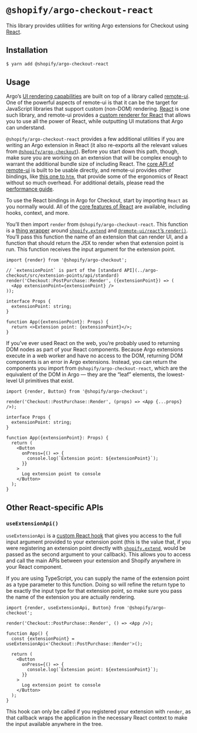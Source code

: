 # `@shopify/argo-checkout-react`

This library provides utilities for writing Argo extensions for Checkout using [React](https://reactjs.org).

## Installation

```bash
$ yarn add @shopify/argo-checkout-react
```

## Usage

Argo’s [UI rendering capabilities](../argo-checkout/documentation/rendering.md) are built on top of a library called [remote-ui](https://github.com/Shopify/remote-ui). One of the powerful aspects of remote-ui is that it can be the target for JavaScript libraries that support custom (non-DOM) rendering. [React](https://reactjs.org) is one such library, and remote-ui provides a [custom renderer for React](https://github.com/Shopify/remote-ui/tree/main/packages/react) that allows you to use all the power of React, while outputting UI mutations that Argo can understand.

`@shopify/argo-checkout-react` provides a few additional utilities if you are writing an Argo extension in React (it also re-exports all the relevant values from [`@shopify/argo-checkout`](../argo-checkout)). Before you start down this path, though, make sure you are working on an extension that will be complex enough to warrant the additional bundle size of including React. The [core API of remote-ui](https://github.com/Shopify/remote-ui/tree/main/packages/core) is built to be usable directly, and remote-ui provides other bindings, like [this one to `htm`](https://github.com/Shopify/remote-ui/tree/main/packages/htm), that provide some of the ergonomics of React without so much overhead. For additional details, please read the [performance guide](../argo-checkout/documentation/performance.md).

To use the React bindings in Argo for Checkout, start by importing `React` as you normally would. All of the [core features of React](https://reactjs.org/docs/getting-started.html) are available, including hooks, context, and more.

You’ll then import `render` from `@shopify/argo-checkout-react`. This function is a [thing wrapper](./src/render.ts) around [`shopify.extend`](../argo-checkout/documentation/globals.md) and [`@remote-ui/react`’s `render()`](https://github.com/Shopify/remote-ui/tree/main/packages/react#render). You’ll pass this function the name of an extension that can render UI, and a function that should return the JSX to render when that extension point is run. This function receives the input argument for the extension point.

```tsx
import {render} from '@shopify/argo-checkout';

// `extensionPoint` is part of the [standard API](../argo-checkout/src/extension-points/api/standard)
render('Checkout::PostPurchase::Render', ({extensionPoint}) => (
  <App extensionPoint={extensionPoint} />
));

interface Props {
  extensionPoint: string;
}

function App({extensionPoint}: Props) {
  return <>Extension point: {extensionPoint}</>;
}
```

If you’ve ever used React on the web, you’re probably used to returning DOM nodes as part of your React components. Because Argo extensions execute in a web worker and have no access to the DOM, returning DOM components is an error in Argo extensions. Instead, you can return the components you import from `@shopify/argo-checkout-react`, which are the equivalent of the DOM in Argo — they are the “leaf” elements, the lowest-level UI primitives that exist.

```tsx
import {render, Button} from '@shopify/argo-checkout';

render('Checkout::PostPurchase::Render', (props) => <App {...props} />);

interface Props {
  extensionPoint: string;
}

function App({extensionPoint}: Props) {
  return (
    <Button
      onPress={() => {
        console.log(`Extension point: ${extensionPoint}`);
      }}
    >
      Log extension point to console
    </Button>
  );
}
```

## Other React-specific APIs

### `useExtensionApi()`

`useExtensionApi` is a [custom React hook](https://reactjs.org/docs/hooks-intro.html) that gives you access to the full input argument provided to your extension point (this is the value that, if you were registering an extension point directly with [`shopify.extend`](../argo-checkout/documentation/globals.md), would be passed as the second argument to your callback). This allows you to access and call the main APIs between your extension and Shopify anywhere in your React component.

If you are using TypeScript, you can supply the name of the extension point as a type parameter to this function. Doing so will refine the return type to be exactly the input type for that extension point, so make sure you pass the name of the extension you are actually rendering.

```tsx
import {render, useExtensionApi, Button} from '@shopify/argo-checkout';

render('Checkout::PostPurchase::Render', () => <App />);

function App() {
  const {extensionPoint} = useExtensionApi<'Checkout::PostPurchase::Render'>();

  return (
    <Button
      onPress={() => {
        console.log(`Extension point: ${extensionPoint}`);
      }}
    >
      Log extension point to console
    </Button>
  );
}
```

This hook can only be called if you registered your extension with `render`, as that callback wraps the application in the necessary React context to make the input available anywhere in the tree.
